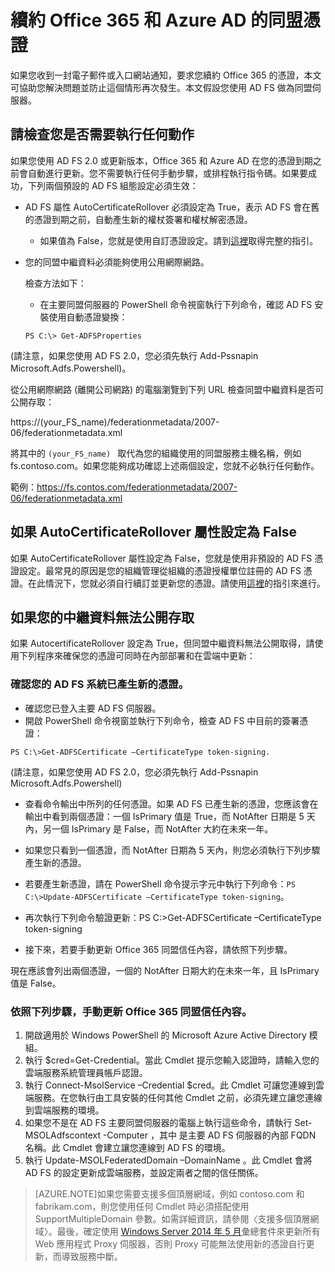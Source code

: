 <properties 
	pageTitle="Office 365 和 Azure AD 使用者的憑證續約指引。" 
	description="本文說明 Office 365 使用者如何解決收到電子郵件通知續約憑證的問題。" 
	services="active-directory" 
	documentationCenter="" 
	authors="billmath" 
	manager="swadhwa" 
	editor="curtand"/>

<tags 
	ms.service="active-directory" 
	ms.workload="identity" 
	ms.tgt_pltfrm="na" 
	ms.devlang="na" 
	ms.topic="article" 
	ms.date="07/10/2015" 
	ms.author="billmath"/>


# 續約 Office 365 和 Azure AD 的同盟憑證

如果您收到一封電子郵件或入口網站通知，要求您續約 Office 365 的憑證，本文可協助您解決問題並防止這個情形再次發生。本文假設您使用 AD FS 做為同盟伺服器。

## 請檢查您是否需要執行任何動作

如果您使用 AD FS 2.0 或更新版本，Office 365 和 Azure AD 在您的憑證到期之前會自動進行更新。您不需要執行任何手動步驟，或排程執行指令碼。如果要成功，下列兩個預設的 AD FS 組態設定必須生效：

- AD FS 屬性 AutoCertificateRollover 必須設定為 True，表示 AD FS 會在舊的憑證到期之前，自動產生新的權杖簽署和權杖解密憑證。
	- 如果值為 False，您就是使用自訂憑證設定。請到[這裡](https://msdn.microsoft.com/library/azure/JJ933264.aspx#BKMK_NotADFSCert)取得完整的指引。
- 您的同盟中繼資料必須能夠使用公用網際網路。
	
	檢查方法如下：

	- 在主要同盟伺服器的 PowerShell 命令視窗執行下列命令，確認 AD FS 安裝使用自動憑證變換：

	`PS C:\> Get-ADFSProperties`

(請注意，如果您使用 AD FS 2.0，您必須先執行 Add-Pssnapin Microsoft.Adfs.Powershell)。

從公用網際網路 (離開公司網路) 的電腦瀏覽到下列 URL 檢查同盟中繼資料是否可公開存取：


https://(your_FS_name)/federationmetadata/2007-06/federationmetadata.xml

將其中的 `(your_FS_name) ` 取代為您的組織使用的同盟服務主機名稱，例如 fs.contoso.com。如果您能夠成功確認上述兩個設定，您就不必執行任何動作。

範例：https://fs.contos.com/federationmetadata/2007-06/federationmetadata.xml

## 如果 AutoCertificateRollover 屬性設定為 False

如果 AutoCertificateRollover 屬性設定為 False，您就是使用非預設的 AD FS 憑證設定。最常見的原因是您的組織管理從組織的憑證授權單位註冊的 AD FS 憑證。在此情況下，您就必須自行續訂並更新您的憑證。請使用[這裡](https://msdn.microsoft.com/library/azure/JJ933264.aspx#BKMK_NotADFSCert)的指引來進行。

## 如果您的中繼資料無法公開存取
如果 AutocertificateRollover 設定為 True，但同盟中繼資料無法公開取得，請使用下列程序來確保您的憑證可同時在內部部署和在雲端中更新：

### 確認您的 AD FS 系統已產生新的憑證。 

- 確認您已登入主要 AD FS 伺服器。
- 開啟 PowerShell 命令視窗並執行下列命令，檢查 AD FS 中目前的簽署憑證： 

`PS C:\>Get-ADFSCertificate –CertificateType token-signing.`

(請注意，如果您使用 AD FS 2.0，您必須先執行 Add-Pssnapin Microsoft.Adfs.Powershell)


- 查看命令輸出中所列的任何憑證。如果 AD FS 已產生新的憑證，您應該會在輸出中看到兩個憑證：一個 IsPrimary 值是 True，而 NotAfter 日期是 5 天內，另一個 IsPrimary 是 False，而 NotAfter 大約在未來一年。
	
- 如果您只看到一個憑證，而 NotAfter 日期為 5 天內，則您必須執行下列步驟產生新的憑證。

- 若要產生新憑證，請在 PowerShell 命令提示字元中執行下列命令：`PS C:\>Update-ADFSCertificate –CertificateType token-signing`。

- 再次執行下列命令驗證更新：PS C:\>Get-ADFSCertificate –CertificateType token-signing
- 接下來，若要手動更新 Office 365 同盟信任內容，請依照下列步驟。

現在應該會列出兩個憑證，一個的 NotAfter 日期大約在未來一年，且 IsPrimary 值是 False。


### 依照下列步驟，手動更新 Office 365 同盟信任內容。

1.	開啟適用於 Windows PowerShell 的 Microsoft Azure Active Directory 模組。
2.	執行 $cred=Get-Credential。當此 Cmdlet 提示您輸入認證時，請輸入您的雲端服務系統管理員帳戶認證。
3.	執行 Connect-MsolService –Credential $cred。此 Cmdlet 可讓您連線到雲端服務。在您執行由工具安裝的任何其他 Cmdlet 之前，必須先建立讓您連線到雲端服務的環境。
4.	如果您不是在 AD FS 主要同盟伺服器的電腦上執行這些命令，請執行 Set-MSOLAdfscontext -Computer <AD FS primary server>，其中 <AD FS primary server> 是主要 AD FS 伺服器的內部 FQDN 名稱。此 Cmdlet 會建立讓您連線到 AD FS 的環境。 
5.	執行 Update-MSOLFederatedDomain –DomainName <domain>。此 Cmdlet 會將 AD FS 的設定更新成雲端服務，並設定兩者之間的信任關係。

>[AZURE.NOTE]如果您需要支援多個頂層網域，例如 contoso.com 和 fabrikam.com，則您使用任何 Cmdlet 時必須搭配使用 SupportMultipleDomain 參數。如需詳細資訊，請參閱〈支援多個頂層網域〉。最後，確定使用 [Windows Server 2014 年 5 月](http://support.microsoft.com/kb/2955164)彙總套件來更新所有 Web 應用程式 Proxy 伺服器，否則 Proxy 可能無法使用新的憑證自行更新，而導致服務中斷。

<!---HONumber=July15_HO5-->